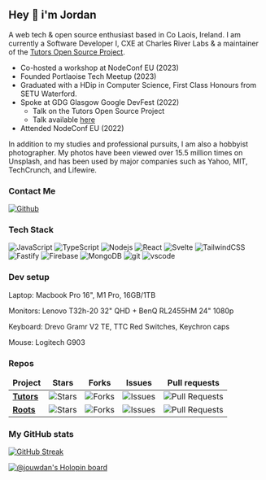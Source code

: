 ## Hey 👋 i'm Jordan

A web tech & open source enthusiast based in Co Laois, Ireland. I am currently a Software Developer I, CXE at Charles River Labs & a maintainer of the [Tutors Open Source Project](https://github.com/tutors-sdk/tutors).

- Co-hosted a workshop at NodeConf EU (2023)
- Founded Portlaoise Tech Meetup (2023)
- Graduated with a HDip in Computer Science, First Class Honours from SETU Waterford.
- Spoke at GDG Glasgow Google DevFest (2022)
  - Talk on the Tutors Open Source Project
  - Talk available [here](https://www.youtube.com/watch?v=9j25w4Zrucg)
- Attended NodeConf EU (2022)

In addition to my studies and professional pursuits, I am also a hobbyist photographer. My photos have been viewed over 15.5 million times on Unsplash, and has been used by major companies such as Yahoo, MIT, TechCrunch, and Lifewire.

### Contact Me

<p>
<a href="https://github.com/jouwdan" target="_blank">
<img alt="Github" src="https://img.shields.io/badge/GitHub-%2312100E.svg?&style=for-the-badge&logo=Github&logoColor=white" />
</a>
</p>

### Tech Stack

<p>
<img alt="JavaScript" src="https://img.shields.io/badge/-Javascript-fcdc00?style=flat-square&logo=javascript&logoColor=white" />
<img alt="TypeScript" src="https://img.shields.io/badge/-TypeScript-007ACC?style=flat-square&logo=typescript&logoColor=white" />
<img alt="Nodejs" src="https://img.shields.io/badge/-Nodejs-43853d?style=flat-square&logo=Node.js&logoColor=white" />
<img alt="React" src="https://img.shields.io/badge/-React-45b8d8?style=flat-square&logo=react&logoColor=white" />
<img alt="Svelte" src="https://img.shields.io/badge/-Svelte-ff3e00?style=flat-square&logo=svelte&logoColor=white" />
<img alt="TailwindCSS" src="https://img.shields.io/badge/-TailwindCSS-0ea5e9?style=flat-square&logo=tailwindcss&logoColor=white" />
<img alt="Fastify" src="https://img.shields.io/badge/-Fastify-363636?style=flat-square&logo=fastify&logoColor=white" />
<img alt="Firebase" src="https://img.shields.io/badge/-Firebase-1967d2?style=flat-square&logo=firebase&logoColor=white" />
<img alt="MongoDB" src="https://img.shields.io/badge/-MongoDB-13aa52?style=flat-square&logo=mongodb&logoColor=white" />
<img alt="git" src="https://img.shields.io/badge/-Git-F05032?style=flat-square&logo=git&logoColor=white" />
<img alt="vscode" src="https://img.shields.io/badge/-VSCode-007acc?style=flat-square&logo=visualstudiocode&logoColor=white" />
</p>

### Dev setup

Laptop: Macbook Pro 16", M1 Pro, 16GB/1TB

Monitors: Lenovo T32h-20 32" QHD + BenQ RL2455HM 24" 1080p

Keyboard: Drevo Gramr V2 TE, TTC Red Switches, Keychron caps

Mouse: Logitech G903

### Repos

<table>
  <thead align="center">
    <tr border: none;>
      <td><b>Project</b></td>
      <td><b>Stars</b></td>
      <td><b>Forks</b></td>
      <td><b>Issues</b></td>
      <td><b>Pull requests</b></td>
    </tr>
  </thead>
  <tbody>
    <tr>
      <td><a href="https://github.com/tutors-sdk/tutors"><b>Tutors</b></a></td>
      <td><img alt="Stars" src="https://img.shields.io/github/stars/tutors-sdk/tutors?style=flat-square&labelColor=343b41"/></td>
      <td><img alt="Forks" src="https://img.shields.io/github/forks/tutors-sdk/tutors?style=flat-square&labelColor=343b41"/></td>
      <td><img alt="Issues" src="https://img.shields.io/github/issues/tutors-sdk/tutors?style=flat-square&labelColor=343b41"/></td>
      <td><img alt="Pull Requests" src="https://img.shields.io/github/issues-pr/tutors-sdk/tutors?style=flat-square&labelColor=343b41"/></td>
    </tr>
    <tr>
      <td><a href="https://github.com/tutors-sdk/tutors"><b>Roots</b></a></td>
      <td><img alt="Stars" src="https://img.shields.io/github/stars/alder-ie/roots?style=flat-square&labelColor=343b41"/></td>
      <td><img alt="Forks" src="https://img.shields.io/github/forks/alder-ie/roots?style=flat-square&labelColor=343b41"/></td>
      <td><img alt="Issues" src="https://img.shields.io/github/issues/alder-ie/roots?style=flat-square&labelColor=343b41"/></td>
      <td><img alt="Pull Requests" src="https://img.shields.io/github/issues-pr/alder-ie/roots?style=flat-square&labelColor=343b41"/></td>
    </tr>
  </tbody>
</table>

### My GitHub stats

[![GitHub Streak](https://streak-stats.demolab.com?user=jouwdan&theme=dark&hide_border=true)](https://git.io/streak-stats)

[![@jouwdan's Holopin board](https://holopin.io/api/user/board?user=jouwdan)](https://holopin.io/@jordharr)
